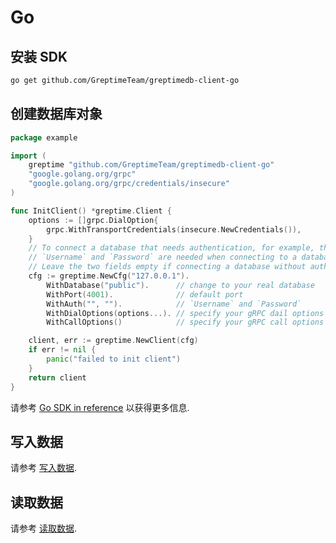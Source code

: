 # Go

## 安装 SDK

```sh
go get github.com/GreptimeTeam/greptimedb-client-go
```

## 创建数据库对象

```go
package example

import (
    greptime "github.com/GreptimeTeam/greptimedb-client-go"
    "google.golang.org/grpc"
    "google.golang.org/grpc/credentials/insecure"
)

func InitClient() *greptime.Client {
    options := []grpc.DialOption{
        grpc.WithTransportCredentials(insecure.NewCredentials()),
    }
    // To connect a database that needs authentication, for example, those on Greptime Cloud,
    // `Username` and `Password` are needed when connecting to a database that requires authentication.
    // Leave the two fields empty if connecting a database without authentication.
    cfg := greptime.NewCfg("127.0.0.1").
        WithDatabase("public").      // change to your real database
        WithPort(4001).              // default port
        WithAuth("", "").            // `Username` and `Password`
        WithDialOptions(options...). // specify your gRPC dail options
        WithCallOptions()            // specify your gRPC call options

    client, err := greptime.NewClient(cfg)
    if err != nil {
        panic("failed to init client")
    }
    return client
}
```

请参考 [Go SDK in reference](/v0.3/reference/sdk/go.md) 以获得更多信息.

## 写入数据

请参考 [写入数据](../../write-data/sdk-libraries/go.md).

## 读取数据

请参考 [读取数据](../../query-data/sdk-libraries/go.md).
